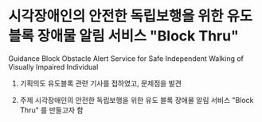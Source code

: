 #            시각장애인의 안전한 독립보행을 위한 유도 블록 장애물 알림 서비스 "Block Thru"
Guidance Block Obstacle Alert Service for Safe Independent Walking of Visually Impaired Individual

1. 기획의도
유도블록 관련 기사를 접하였고, 문제점을 발견


2. 주제
시각장애인의 안전한 독립보행을 위한 유도 블록 장애물 알림 서비스 "Block Thru" 를 만들고자 함


